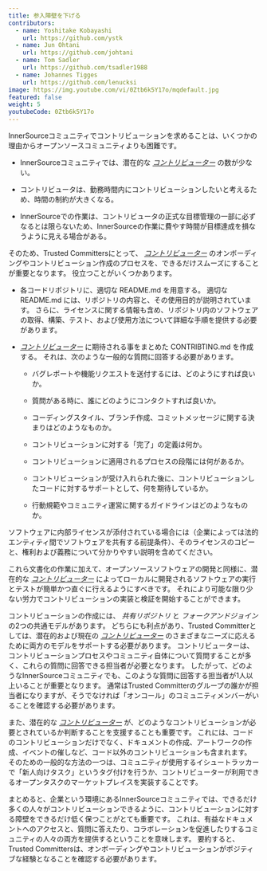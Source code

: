 ```yaml
---
title: 参入障壁を下げる
contributors:
  - name: Yoshitake Kobayashi
    url: https://github.com/ystk
  - name: Jun Ohtani
    url: https://github.com/johtani
  - name: Tom Sadler
    url: https://github.com/tsadler1988
  - name: Johannes Tigges
    url: https://github.com/lenucksi
image: https://img.youtube.com/vi/0Ztb6k5Y17o/mqdefault.jpg
featured: false
weight: 5
youtubeCode: 0Ztb6k5Y17o
---
```

<div class="paragraph">
<p>InnerSourceコミュニティでコントリビューションを求めることは、いくつかの理由からオープンソースコミュニティよりも困難です。</p>
</div>
<div class="ulist">
<ul>
<li>
<p>InnerSourceコミュニティでは、潜在的な <a href="https://innersourcecommons.org/ja/learn/learning-path/contributor"><em>コントリビューター</em></a> の数が少ない。</p>
</li>
<li>
<p>コントリビュータは、勤務時間内にコントリビューションしたいと考えるため、時間の制約が大きくなる。</p>
</li>
<li>
<p>InnerSourceでの作業は、コントリビュータの正式な目標管理の一部に必ずなるとは限らないため、InnerSourceの作業に費やす時間が目標達成を損なうように見える場合がある。</p>
</li>
</ul>
</div>
<div class="paragraph">
<p>そのため、Trusted Committersにとって、 <a href="https://innersourcecommons.org/ja/learn/learning-path/contributor"><em>コントリビューター</em></a> のオンボーディングやコントリビューション作成のプロセスを、できるだけスムーズにすることが重要となります。
役立つことがいくつかあります。</p>
</div>
<div class="ulist">
<ul>
<li>
<p>各コードリポジトリに、適切な README.md を用意する。
適切な README.md には、リポジトリの内容と、その使用目的が説明されています。
さらに、ライセンスに関する情報も含め、リポジトリ内のソフトウェアの取得、構築、テスト、および使用方法について詳細な手順を提供する必要があります。</p>
</li>
<li>
<p><a href="https://innersourcecommons.org/ja/learn/learning-path/contributor"><em>コントリビューター</em></a> に期待される事をまとめた CONTRIBTING.md を作成する。
それは、次のような一般的な質問に回答する必要があります。</p>
<div class="ulist">
<ul>
<li>
<p>バグレポートや機能リクエストを送付するには、どのようにすれば良いか。</p>
</li>
<li>
<p>質問がある時に、誰にどのようにコンタクトすれば良いか。</p>
</li>
<li>
<p>コーディングスタイル、ブランチ作成、コミットメッセージに関する決まりはどのようなものか。</p>
</li>
<li>
<p>コントリビューションに対する「完了」の定義は何か。</p>
</li>
<li>
<p>コントリビューションに適用されるプロセスの段階には何があるか。</p>
</li>
<li>
<p>コントリビューションが受け入れられた後に、コントリビューションしたコードに対するサポートとして、何を期待しているか。</p>
</li>
<li>
<p>行動規範やコミュニティ運営に関するガイドラインはどのようなものか。</p>
</li>
</ul>
</div>
</li>
</ul>
</div>
<div class="paragraph">
<p>ソフトウェアに内部ライセンスが添付されている場合には（企業によっては法的エンティティ間でソフトウェアを共有する前提条件）、そのライセンスのコピーと、権利および義務について分かりやすい説明を含めてください。</p>
</div>
<div class="paragraph">
<p>これら文書化の作業に加えて、オープンソースソフトウェアの開発と同様に、潜在的な <a href="https://innersourcecommons.org/ja/learn/learning-path/contributor"><em>コントリビューター</em></a> によってローカルに開発されるソフトウェアの実行とテストが簡単かつ直ぐに行えるようにすべきです。
それにより可能な限り少ない労力でコントリビューションの実装と検証を開始することができます。</p>
</div>
<div class="paragraph">
<p>コントリビューションの作成には、 <em>共有リポジトリ</em> と <em>フォークアンドジョイン</em> の2つの共通モデルがあります。
どちらにも利点があり、Trusted Committerとしては、潜在的および現在の <a href="https://innersourcecommons.org/ja/learn/learning-path/contributor"><em>コントリビューター</em></a> のさまざまなニーズに応えるために両方のモデルをサポートする必要があります。
コントリビューターは、コントリビューションプロセスやコミュニティ自体について質問することが多く、これらの質問に回答できる担当者が必要となります。
したがって、どのようなInnerSourceコミュニティでも、このような質問に回答する担当者が1人以上いることが重要となります。
通常はTrusted Committerのグループの誰かが担当者になりますが、そうでなければ「オンコール」のコミュニティメンバーがいることを確認する必要があります。</p>
</div>
<div class="paragraph">
<p>また、潜在的な <a href="https://innersourcecommons.org/ja/learn/learning-path/contributor"><em>コントリビューター</em></a> が、どのようなコントリビューションが必要とされているか判断することを支援することも重要です。
これには、コードのコントリビューションだけでなく、ドキュメントの作成、アートワークの作成、イベントの催しなど、コード以外のコントリビューションも含まれます。
そのための一般的な方法の一つは、コミュニティが使用するイシュートラッカーで「新人向けタスク」というタグ付けを行うか、コントリビューターが利用できるオープンタスクのマーケットプレイスを実装することです。</p>
</div>
<div class="paragraph">
<p>まとめると、企業という環境にあるInnerSourceコミュニティでは、できるだけ多くの人々がコントリビューションできるように、コントリビューションに対する障壁をできるだけ低く保つことがとても重要です。
これは、有益なドキュメントへのアクセスと、質問に答えたり、コラボレーションを促進したりするコミュニティの人々の両方を提供するということを意味します。
要約すると、Trusted Committersは、オンボーディングやコントリビューションがポジティブな経験となることを確認する必要があります。</p>
</div>
<!--- This file autogenerated from https://github.com/InnerSourceCommons/InnerSourceLearningPath/blob/master/scripts -->